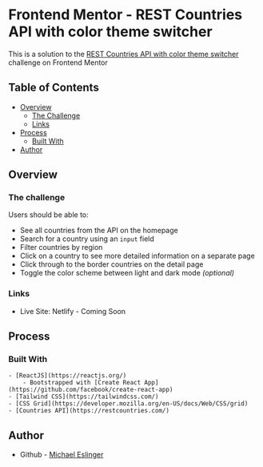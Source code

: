 # Frontend Mentor - REST Countries API with color theme switcher

This is a solution to the [REST Countries API with color theme switcher](https://www.frontendmentor.io/challenges/rest-countries-api-with-color-theme-switcher-5cacc469fec04111f7b848ca) challenge on Frontend Mentor

## Table of Contents

- [Overview](#overview)
    - [The Challenge](#challenge)
    - [Links](#links)
- [Process](#process)
    - [Built With](#built-with)
- [Author](#author)

## Overview
### The challenge

Users should be able to:

- See all countries from the API on the homepage
- Search for a country using an `input` field
- Filter countries by region
- Click on a country to see more detailed information on a separate page
- Click through to the border countries on the detail page
- Toggle the color scheme between light and dark mode *(optional)*

### Links
- Live Site: Netlify - Coming Soon

## Process

### Built With
    - [ReactJS](https://reactjs.org/)
        - Bootstrapped with [Create React App](https://github.com/facebook/create-react-app)
    - [Tailwind CSS](https://tailwindcss.com/)
    - [CSS Grid](https://developer.mozilla.org/en-US/docs/Web/CSS/grid)
    - [Countries API](https://restcountries.com/)

## Author
- Github - [Michael Eslinger](https://github.com/meslinger)